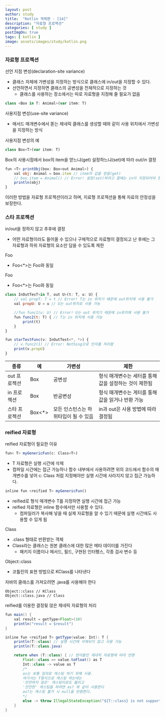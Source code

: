 ```yaml
---
layout: post
author: study
title:  "Kotlin 객체편 - [14]"
description: "자료형 프로젝션"
categories: [ study ]
postImgOn: true
tags: [ kotlin ]
image: assets/images/study/kotlin.png
---
```


### 자료형 프로젝션
선언 지점 변성(declaration-site variance)
- 클래스 자체에 가변성을 지정하는 방식으로 클래스에 in/out을 지정할 수 있다.
- 선언하면서 지정하면 클래스의 공변성을 전체적으로 지정하는 것
    - 클래스를 사용하는 장소에서는 따로 자료형을 지정해 줄 필요가 없음

```javascript
class <Box in T: Animal>(var item: T)
```

사용지점 변성(use-site variance)
- 매서드 매개변수에서 똗는 제네릭 클래스를 생성할 때와 같이 사용 위치에서 가변성을 지정하는 방식

사용지점 변성의 예
```javascript
class Box<T>(var item: T)
```

Box의 사용시점에서 box의 item을 얻느냐(get) 설정하느냐(set)에 따라 out/in 결정

```javascript
fun <T> printObj(box: Box<out Animal>) {
    val obj: Animal = box.item // item의 값을 얻음(get)
    // box.item = Animal() // Error! 설정(set)하려고 할때는 in이 지정되어야 한다.
    println(obj)
}
```

이러한 방법을 자료형 프로젝션이라고 하며, 지료형 프로젝션을 통해 자료의 안정성을 보장한다.

### 스타 프로젝션

in/out을 정하지 않고 추후에 결정
- 어떤 자료형이라도 들어올 수 있으나 구체적으로 자료형이 결정되고 난 후에는 그 자료형과 하위 자료형의 요소만 담을 수 있도록 제한

Foo<out T: TUpper>
- Foo<*>는 Foo<out TUpper>와 동일

Foo<in T>
- Foo<*>는 Foo<in Nothing>와 동일


```javascript
class InOutTesT<in T, out U>(t: T, u: U) {
    // val propT: T = t // Error! T는 in 위치기 떄문에 out위치에 사용 불가
    val propU: U = u // U는 out위치로 사용 가능

    //fun func1(u: U) // Error! U는 out 위치기 때문에 in위치에 사용 불가
    fun func2(t: T) { // T는 in 위치에 사용 가능
        print(t)
    }
}

fun starTestFunc(v: InOutTest<*, *>) {
    // v.func2(1) // Error: Nothing으로 인자를 처리함
    print(v.propU)
}
```

| 종류 | 예 | 가변성 | 제한 |
| --- | --- | --- | --- |
| out 프로젝션 | Box<out Cat> | 공변성 | 형식 매개변수는 세터를 통해 값을 설정하는 것이 제한됨 |
| in 프로젝션 | Box<in Cat> | 반공변성 | 형식 매개변수는 게터를 통해 값을 읽거나 반환 가능 |
| 스타 프로젝션 | Box<*> | 모든 인스턴스는 하위타입이 될 수 있음 | in과 out은 사용 방법에 따라 결정됨 |


### reified 자료형

reified 자료형이 필요한 이유
```javascript
fun< T> myGenericFun(c: Class<T>)
```
- T 자료형은 실행 시간에 삭제
- 컴파일 시간에는 접근 가능하나 함수 내부에서 사용하려면 위의 코드에서 함수의 매개변수를 넣어 c: Class<T> 처럼 지정해야만 실행 시간에 사라지지 않고 접근 가능하다.

```javascript
inline fun <reified T> myGenericFun()
```
- reified로 형식 매개변수 T를 지정하면 실행 시간에 접근 가능
- reified 자료형은 inline 함수에서만 사용할 수 있다.
    - 컴파일러가 복사해 넣을 때 실제 자료형을 알 수 있기 때문에 실행 시간에도 사용할 수 있게 됨

Class<T>
- .class 형태로 반환받는 객체
- Class라는 클래스는 원본 클래스에 대한 많은 메타 데이터를 가진다
    - 패키지 이름이나 메서드, 필드, 구현된 인터펭스, 각종 검사 변수 등

Object::class
- 코틀린의 표현 방법으로 KClass를 나타낸다

자바의 클래스를 가져오려면 .java를 사용해야 한다
```
Object::class // KClass
Object::class.java // Class
```


reified를 이용한 결정됮 않은 제네릭 자료형의 처리
```java
fun main() {
    val result = getType<Float>(10)
    println("result = $result")
}

inline fun <reified T> getType(value: Int): T {
    println(T::class) // 실행 시간에 삭제되지 않고 사용 가능
    println(T::class.java)

    return when (T::class) { // 받아들인 제네릭 자료형에 따라 반환
        Float::class => value.toFloat() as T
        Int::class -> value as T 
        /*
        as는 보통 임의로 캐스팅 하기 위해 사용.
        여기서는 T형식으로 캐스팅 하는데는
        '안전하지 않은' 캐스팅이로도 불리고
        '안전한' 캐스팅을 하려면 as? 와 같이 사용한다
        as?는 캐스팅 불가 시 null을 반환한다.
        */
        else -> throw IllegalStateException("${T::class} is not supported!")
    }
}
```